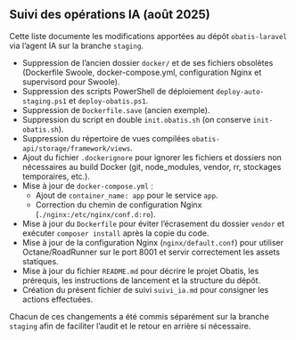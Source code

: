 ## Suivi des opérations IA (août 2025)

Cette liste documente les modifications apportées au dépôt `obatis-laravel` via l’agent IA sur la branche `staging`.

- Suppression de l’ancien dossier `docker/` et de ses fichiers obsolètes (Dockerfile Swoole, docker-compose.yml, configuration Nginx et supervisord pour Swoole).
- Suppression des scripts PowerShell de déploiement `deploy-auto-staging.ps1` et `deploy-obatis.ps1`.
- Suppression de `Dockerfile.save` (ancien exemple).
- Suppression du script en double `init.obatis.sh` (on conserve `init-obatis.sh`).
- Suppression du répertoire de vues compilées `obatis-api/storage/framework/views`.
- Ajout du fichier `.dockerignore` pour ignorer les fichiers et dossiers non nécessaires au build Docker (git, node_modules, vendor, rr, stockages temporaires, etc.).
- Mise à jour de `docker-compose.yml` :
  - Ajout de `container_name: app` pour le service `app`.
  - Correction du chemin de configuration Nginx (`./nginx:/etc/nginx/conf.d:ro`).
- Mise à jour du `Dockerfile` pour éviter l’écrasement du dossier `vendor` et exécuter `composer install` après la copie du code.
- Mise à jour de la configuration Nginx (`nginx/default.conf`) pour utiliser Octane/RoadRunner sur le port 8001 et servir correctement les assets statiques.
- Mise à jour du fichier `README.md` pour décrire le projet Obatis, les prérequis, les instructions de lancement et la structure du dépôt.
- Création du présent fichier de suivi `suivi_ia.md` pour consigner les actions effectuées.

Chacun de ces changements a été commis séparément sur la branche `staging` afin de faciliter l’audit et le retour en arrière si nécessaire.
